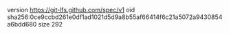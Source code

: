 version https://git-lfs.github.com/spec/v1
oid sha256:0ce9ccbd261e0df1ad1021d5d9a8b55af66414f6c21a5072a9430854a6bdd680
size 292
